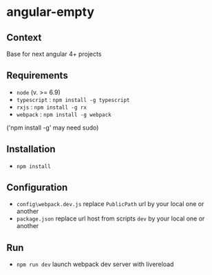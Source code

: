 # angular-empty

## Context

Base for next angular 4+ projects

## Requirements

* `node` (v. >= 6.9)
* `typescript` : `npm install -g typescript`
* `rxjs` : `npm install -g rx`
* `webpack` : `npm install -g webpack`

('npm install -g' may need sudo)

## Installation

* `npm install`

## Configuration

* `config\webpack.dev.js` replace `PublicPath` url by your local one or another
* `package.json` replace url host from scripts `dev` by your local one or another

## Run

* `npm run dev` launch webpack dev server with livereload 